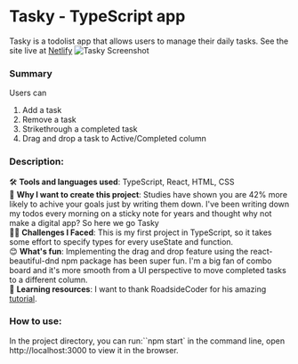# Tasky - TypeScript app

Tasky is a todolist app that allows users to manage their daily tasks.
See the site live at <a href="https://tasky2023.netlify.app/" target="_blank">Netlify</a>
![Tasky Screenshot](https://github.com/shangguanwang/Tasky/assets/24996005/9448b9df-8cf7-45b6-82de-fab987d2e190)

### Summary

Users can

<ol>
<li> Add a task
<li> Remove a task
<li> Strikethrough a completed task
<li> Drag and drop a task to Active/Completed column
</ol>

### Description:

🛠️ <b>Tools and languages used</b>: TypeScript, React, HTML, CSS
<br>
🤔 <b>Why I want to create this project</b>: Studies have shown you are 42% more likely to achive your goals just by writing them down. I've been writing down my todos every morning on a sticky note for years and thought why not make a digital app? So here we go Tasky
<br>
💆‍♀️ <b>Challenges I Faced</b>: This is my first project in TypeScript, so it takes some effort to specify types for every useState and function.
<br>
😊 <b>What's fun</b>: Implementing the drag and drop feature using the react-beautiful-dnd npm package has been super fun. I'm a big fan of combo board and it's more smooth from a UI perspective to move completed tasks to a different column.
<br>
📕 <b>Learning resources</b>: I want to thank RoadsideCoder for his amazing <a href="https://www.youtube.com/@RoadsideCoder" target="_blank">tutorial</a>.

### How to use:

In the project directory, you can run:``npm start` in the command line, open http://localhost:3000 to view it in the browser.
